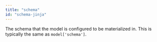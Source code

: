 ```yaml
---
title: "schema"
id: "schema-jinja"
---
```


The schema that the model is configured to be materialized in. This is typically the same as `model['schema']`.
